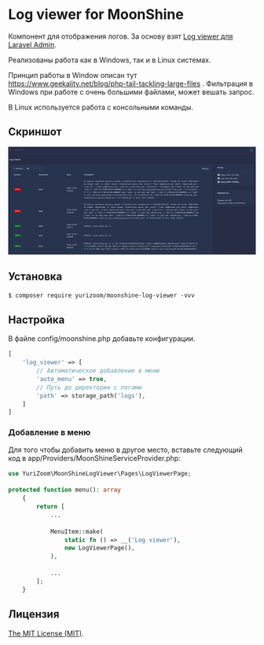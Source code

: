 Log viewer for MoonShine
============================

Компонент для отображения логов.
За основу взят [Log viewer для Laravel Admin](https://github.com/laravel-admin-extensions/log-viewer).

Реализованы работа как в Windows, так и в Linux системах.

Принцип работы в Window описан тут https://www.geekality.net/blog/php-tail-tackling-large-files .
Фильтрация в Windows при работе с очень большими файлами, может вешать запрос.

В Linux используется работа с консольными команды.

## Скриншот

![wx20170809-165644](https://raw.githubusercontent.com/yurizoom/moonshine-log-viewer/main/blob/screenshot.jpg)

## Установка

```
$ composer require yurizoom/moonshine-log-viewer -vvv
```

## Настройка

В файле config/moonshine.php добавьте конфигурации.

```php
[
    'log_viewer' => [
        // Автоматическое добавление в меню
        'auto_menu' => true,
        // Путь до директории с логами
        'path' => storage_path('logs'),
    ]
]
```

### Добавление в меню

Для того чтобы добавить меню в другое место, вставьте следующий код в app/Providers/MoonShineServiceProvider.php:
```php
use YuriZoom\MoonShineLogViewer\Pages\LogViewerPage;

protected function menu(): array
    {
        return [
            ...
            
            MenuItem::make(
                static fn () => __('Log viewer'),
                new LogViewerPage(),
            ),
            
            ...
        ];
    }
```

Лицензия
------------
[The MIT License (MIT)](LICENSE).
